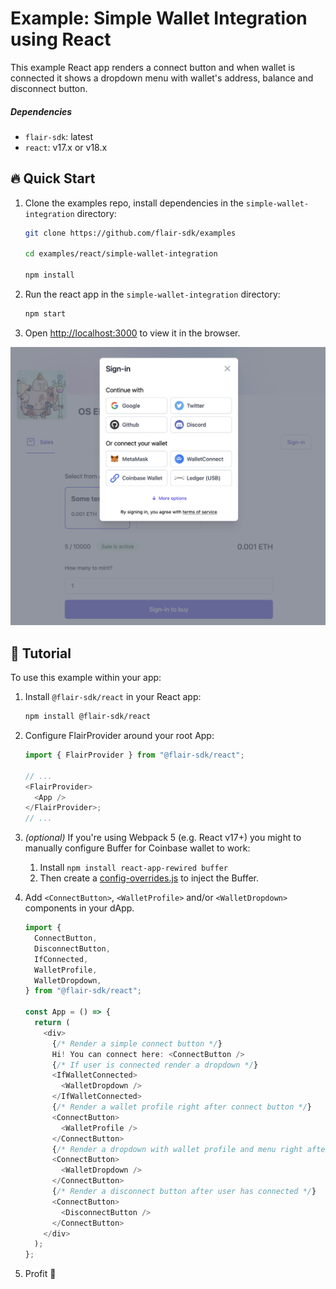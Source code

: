# Example: Simple Wallet Integration using React

This example React app renders a connect button and when wallet is connected it shows a dropdown menu with wallet's address, balance and disconnect button.

##### Dependencies

- `flair-sdk`: latest
- `react`: v17.x or v18.x

## :fire: Quick Start

1. Clone the examples repo, install dependencies in the `simple-wallet-integration` directory:

   ```sh
   git clone https://github.com/flair-sdk/examples

   cd examples/react/simple-wallet-integration

   npm install
   ```

2. Run the react app in the `simple-wallet-integration` directory:

   ```sh
   npm start
   ```

3. Open [http://localhost:3000](http://localhost:3000) to view it in the browser.

![Screenshot](./docs/screenshot.png)

## 🔮 Tutorial

To use this example within your app:

1. Install `@flair-sdk/react` in your React app:

   ```sh
   npm install @flair-sdk/react
   ```

2. Configure FlairProvider around your root App:

   ```ts
   import { FlairProvider } from "@flair-sdk/react";

   // ...
   <FlairProvider>
     <App />
   </FlairProvider>;
   // ...
   ```

3. _(optional)_ If you're using Webpack 5 (e.g. React v17+) you might to manually configure Buffer for Coinbase wallet to work:

   1. Install `npm install react-app-rewired buffer`
   2. Then create a [config-overrides.js](config-overrides.js) to inject the Buffer.

4. Add `<ConnectButton>`, `<WalletProfile>` and/or `<WalletDropdown>` components in your dApp.

   ```ts
   import {
     ConnectButton,
     DisconnectButton,
     IfConnected,
     WalletProfile,
     WalletDropdown,
   } from "@flair-sdk/react";

   const App = () => {
     return (
       <div>
         {/* Render a simple connect button */}
         Hi! You can connect here: <ConnectButton />
         {/* If user is connected render a dropdown */}
         <IfWalletConnected>
           <WalletDropdown />
         </IfWalletConnected>
         {/* Render a wallet profile right after connect button */}
         <ConnectButton>
           <WalletProfile />
         </ConnectButton>
         {/* Render a dropdown with wallet profile and menu right after connect button */}
         <ConnectButton>
           <WalletDropdown />
         </ConnectButton>
         {/* Render a disconnect button after user has connected */}
         <ConnectButton>
           <DisconnectButton />
         </ConnectButton>
       </div>
     );
   };
   ```

5. Profit :rocket:
